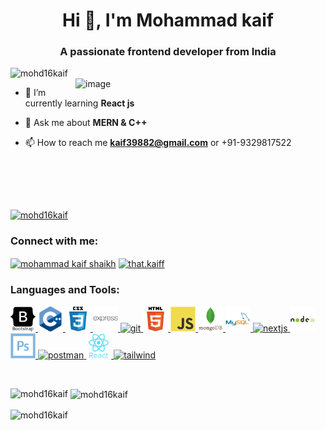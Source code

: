<h1 align="center">Hi 👋, I'm Mohammad kaif</h1>
<h3 align="center">A passionate frontend developer from India</h3> 
<!-- </br>
</br> -->
<img align="left" src="https://komarev.com/ghpvc/?username=mohd16kaif&label=Profile%20views&color=000000&style=plastic" alt="mohd16kaif" /> </p>
</br>
<img align="right" width="400" src="https://media.tenor.com/qJ5evVs-_uUAAAAC/coding.gif" alt="image"></img>


- 🌱 I’m currently learning **React js**

- 💬 Ask me about **MERN & C++**

- 📫 How to reach me **kaif39882@gmail.com** or +91-9329817522
</br>
<p align="left">
  </br>
  </br>
<p align="left" width="1000" padding:20; > <a href="https://github.com/ryo-ma/github-profile-trophy"><img src="https://github-profile-trophy.vercel.app/?username=mohd16kaif" alt="mohd16kaif" /></a> </p>

<h3 align="left">Connect with me:</h3>
<p align="left">
<a href="https://linkedin.com/in/mohammad kaif shaikh" target="blank"><img align="center" src="https://raw.githubusercontent.com/rahuldkjain/github-profile-readme-generator/master/src/images/icons/Social/linked-in-alt.svg" alt="mohammad kaif shaikh" height="30" width="40" /></a>
<a href="https://instagram.com/that.kaiff" target="blank"><img align="center" src="https://raw.githubusercontent.com/rahuldkjain/github-profile-readme-generator/master/src/images/icons/Social/instagram.svg" alt="that.kaiff" height="30" width="40" /></a>
</p>

<h3 align="left">Languages and Tools:</h3>

<p align="left"> <a href="https://getbootstrap.com" target="_blank" rel="noreferrer"> <img src="https://raw.githubusercontent.com/devicons/devicon/master/icons/bootstrap/bootstrap-plain-wordmark.svg" alt="bootstrap" width="40" height="40"/> </a> <a href="https://www.w3schools.com/cpp/" target="_blank" rel="noreferrer"> <img src="https://raw.githubusercontent.com/devicons/devicon/master/icons/cplusplus/cplusplus-original.svg" alt="cplusplus" width="40" height="40"/> </a> <a href="https://www.w3schools.com/css/" target="_blank" rel="noreferrer"> <img src="https://raw.githubusercontent.com/devicons/devicon/master/icons/css3/css3-original-wordmark.svg" alt="css3" width="40" height="40"/> </a> <a href="https://expressjs.com" target="_blank" rel="noreferrer"> <img src="https://raw.githubusercontent.com/devicons/devicon/master/icons/express/express-original-wordmark.svg" alt="express" width="40" height="40"/> </a> <a href="https://git-scm.com/" target="_blank" rel="noreferrer"> <img src="https://www.vectorlogo.zone/logos/git-scm/git-scm-icon.svg" alt="git" width="40" height="40"/> </a> <a href="https://www.w3.org/html/" target="_blank" rel="noreferrer"> <img src="https://raw.githubusercontent.com/devicons/devicon/master/icons/html5/html5-original-wordmark.svg" alt="html5" width="40" height="40"/> </a> <a href="https://developer.mozilla.org/en-US/docs/Web/JavaScript" target="_blank" rel="noreferrer"> <img src="https://raw.githubusercontent.com/devicons/devicon/master/icons/javascript/javascript-original.svg" alt="javascript" width="40" height="40"/> </a> <a href="https://www.mongodb.com/" target="_blank" rel="noreferrer"> <img src="https://raw.githubusercontent.com/devicons/devicon/master/icons/mongodb/mongodb-original-wordmark.svg" alt="mongodb" width="40" height="40"/> </a> <a href="https://www.mysql.com/" target="_blank" rel="noreferrer"> <img src="https://raw.githubusercontent.com/devicons/devicon/master/icons/mysql/mysql-original-wordmark.svg" alt="mysql" width="40" height="40"/> </a> <a href="https://nextjs.org/" target="_blank" rel="noreferrer"> <img src="https://cdn.worldvectorlogo.com/logos/nextjs-2.svg" alt="nextjs" width="40" height="40"/> </a> <a href="https://nodejs.org" target="_blank" rel="noreferrer"> <img src="https://raw.githubusercontent.com/devicons/devicon/master/icons/nodejs/nodejs-original-wordmark.svg" alt="nodejs" width="40" height="40"/> </a> <a href="https://www.photoshop.com/en" target="_blank" rel="noreferrer"> <img src="https://raw.githubusercontent.com/devicons/devicon/master/icons/photoshop/photoshop-line.svg" alt="photoshop" width="40" height="40"/> </a> <a href="https://postman.com" target="_blank" rel="noreferrer"> <img src="https://www.vectorlogo.zone/logos/getpostman/getpostman-icon.svg" alt="postman" width="40" height="40"/> </a> <a href="https://reactjs.org/" target="_blank" rel="noreferrer"> <img src="https://raw.githubusercontent.com/devicons/devicon/master/icons/react/react-original-wordmark.svg" alt="react" width="40" height="40"/> </a> <a href="https://tailwindcss.com/" target="_blank" rel="noreferrer"> <img src="https://www.vectorlogo.zone/logos/tailwindcss/tailwindcss-icon.svg" alt="tailwind" width="40" height="40"/> </a> </p>
</br>
<p><img align="left"  margin-bottom : 20px; src="https://github-readme-stats.vercel.app/api/top-langs?username=mohd16kaif&show_icons=true&theme=dark&title_color=ffffff&text_color=ffffff&bg_color=000000&hide_border=true&locale=en&layout=compact" alt="mohd16kaif" /></p>

<p>&nbsp;<img align="center" src="https://github-readme-stats.vercel.app/api?username=mohd16kaif&show_icons=true&title_color=ffffff&text_color=ffffff&bg_color=000000&hide_border=true&locale=en" alt="mohd16kaif" /></p>

<p><img align="center" src="https://github-readme-streak-stats.herokuapp.com/?user=mohd16kaif&theme=highcontrast" alt="mohd16kaif" /></p>

